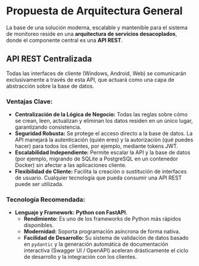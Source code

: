 # Propuesta de Arquitectura General

La base de una solución moderna, escalable y mantenible para el sistema de monitoreo reside en una **arquitectura de servicios desacoplados**, donde el componente central es una **API REST**.

## API REST Centralizada

Todas las interfaces de cliente (Windows, Android, Web) se comunicarán exclusivamente a través de esta API, que actuará como una capa de abstracción sobre la base de datos.

### Ventajas Clave:

*   **Centralización de la Lógica de Negocio:** Todas las reglas sobre cómo se crean, leen, actualizan y eliminan los datos residen en un único lugar, garantizando consistencia.
*   **Seguridad Robusta:** Se protege el acceso directo a la base de datos. La API manejará la autenticación (quién eres) y la autorización (qué puedes hacer) para todos los clientes, por ejemplo, mediante tokens JWT.
*   **Escalabilidad Independiente:** Permite escalar la API y la base de datos (por ejemplo, migrando de SQLite a PostgreSQL en un contenedor Docker) sin afectar a las aplicaciones cliente.
*   **Flexibilidad de Cliente:** Facilita la creación o sustitución de interfaces de usuario. Cualquier tecnología que pueda consumir una API REST puede ser utilizada.

### Tecnología Recomendada:

*   **Lenguaje y Framework:** **Python con FastAPI**.
    *   **Rendimiento:** Es uno de los frameworks de Python más rápidos disponibles.
    *   **Modernidad:** Soporta programación asíncrona de forma nativa.
    *   **Facilidad de Desarrollo:** Su sistema de validación de datos basado en `pydantic` y la generación automática de documentación interactiva (Swagger UI / OpenAPI) aceleran drásticamente el ciclo de desarrollo y la integración con los clientes.

